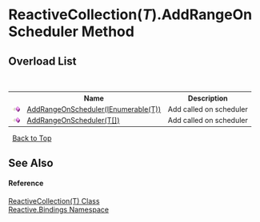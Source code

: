 # ReactiveCollection(*T*).AddRangeOnScheduler Method 
 


## Overload List
&nbsp;<table><tr><th></th><th>Name</th><th>Description</th></tr><tr><td>![Public method](media/pubmethod.gif "Public method")</td><td><a href="46f1d790-b4ee-a77f-6d24-c3045c494214">AddRangeOnScheduler(IEnumerable(T))</a></td><td>
Add called on scheduler</td></tr><tr><td>![Public method](media/pubmethod.gif "Public method")</td><td><a href="4975870f-8b17-a2ba-0d5a-d693f4ffda27">AddRangeOnScheduler(T[])</a></td><td>
Add called on scheduler</td></tr></table>&nbsp;
<a href="#reactivecollection(*t*).addrangeonscheduler-method">Back to Top</a>

## See Also


#### Reference
<a href="a71c46d1-d600-289a-5bd8-794208b350a7">ReactiveCollection(T) Class</a><br /><a href="c3971206-685a-088e-bb60-d89f59135b99">Reactive.Bindings Namespace</a><br />